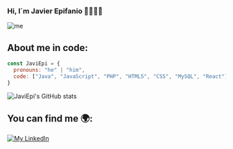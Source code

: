 ### Hi, I´m Javier Epifanio 👋👨🏻‍💻

![me](https://user-images.githubusercontent.com/55157644/156936485-20c8c6bf-4261-4ad4-9600-169e0e9502fa.png)

## About me in code:
```js
const JaviEpi = {
  pronouns: "he" | "him",
  code: ["Java", "JavaScript", "PHP", "HTML5", "CSS", "MySQL", "React"]
}
```

![JaviEpi's GitHub stats](https://github-readme-stats.vercel.app/api?username=anuraghazra&show_icons=true&theme=radical)


## You can find me 🌍:
[![My LinkedIn](https://img.shields.io/badge/LinkedIn-0077B5?style=for-the-badge&logo=linkedin&logoColor=white)](https://www.linkedin.com/in/javierepifaniolopez/)




